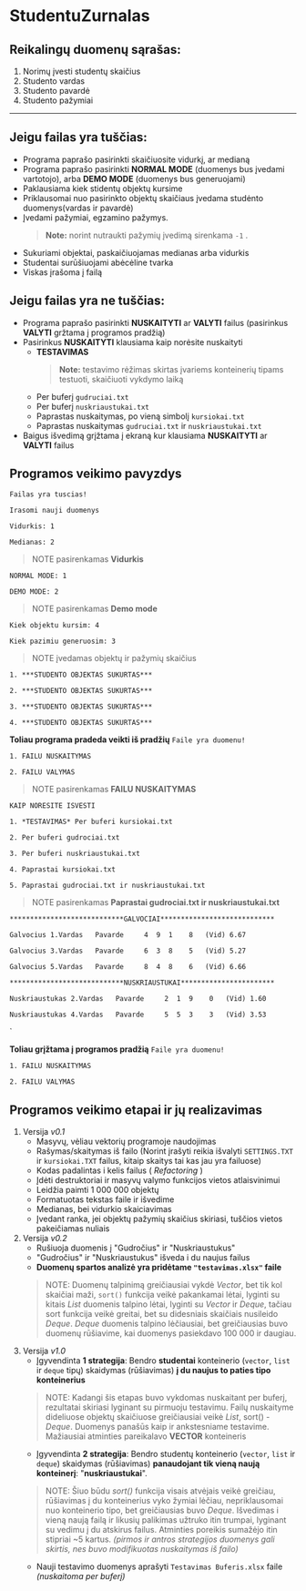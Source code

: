 
#
# StudentuZurnalas

**Reikalingų duomenų sąrašas:**
--
1. Norimų įvesti studentų skaičius
2. Studento vardas
3. Studento pavardė
4. Studento pažymiai
----
## Jeigu failas yra tuščias:
* Programa paprašo pasirinkti skaičiuosite vidurkį, ar medianą
* Programa paprašo pasirinkti **NORMAL MODE** (duomenys bus įvedami vartotojo), arba **DEMO MODE** (duomenys bus generuojami) 
* Paklausiama kiek stidentų objektų kursime
* Priklausomai nuo pasirinkto objektų skaičiaus įvedama studėnto duomenys(vardas ir pavardė)
* Įvedami pažymiai, egzamino pažymys. 
	>**Note:** norint nutraukti pažymių įvedimą sirenkama `-1` . 
* Sukuriami objektai, paskaičiuojamas medianas arba vidurkis
* Studentai surūšiuojami abėcėline tvarka
* Viskas įrašoma į failą

## Jeigu failas yra ne tuščias:
* Programa paprašo pasirinkti **NUSKAITYTI** ar **VALYTI** failus (pasirinkus **VALYTI** gržtama į programos pradžią)
* Pasirinkus **NUSKAITYTI** klausiama kaip norėsite nuskaityti
     * **TESTAVIMAS**   
		  > **Note:** testavimo rėžimas skirtas įvariems konteinerių tipams 
		  testuoti, skaičiuoti vykdymo laiką
     * Per buferį `gudruciai.txt`
     * Per buferį `nuskriaustukai.txt`
     * Paprastas nuskaitymas, po vieną simbolį `kursiokai.txt`
     * Paprastas nuskaitymas `gudruciai.txt` ir `nuskriaustukai.txt`
 * Baigus išvedimą grįžtama į ekraną kur klausiama **NUSKAITYTI** ar **VALYTI** failus 
 
## Programos veikimo pavyzdys
`Failas yra tuscias!`

`Irasomi nauji duomenys`

`Vidurkis: 1`

`Medianas: 2`
   > NOTE pasirenkamas **Vidurkis**
   
`NORMAL MODE: 1`

`DEMO MODE: 2`
   > NOTE pasirenkamas **Demo mode**
 
`Kiek objektu kursim: 4`

`Kiek pazimiu generuosim: 3`

> NOTE įvedamas objektų ir  pažymių skaičius

`1. ***STUDENTO OBJEKTAS SUKURTAS***`

`2. ***STUDENTO OBJEKTAS SUKURTAS***`

`3. ***STUDENTO OBJEKTAS SUKURTAS***`

`4. ***STUDENTO OBJEKTAS SUKURTAS***`

**Toliau programa pradeda veikti iš pradžių**
`Faile yra duomenu!`

`1. FAILU NUSKAITYMAS`

`2. FAILU VALYMAS`

> NOTE pasirenkamas **FAILU NUSKAITYMAS**
> 
`KAIP NORESITE ISVESTI`

`1. *TESTAVIMAS* Per buferi kursiokai.txt`

`2. Per buferi gudrociai.txt`

`3. Per buferi nuskriaustukai.txt`

`4. Paprastai kursiokai.txt`

`5. Paprastai gudrociai.txt ir nuskriaustukai.txt`

> NOTE pasirenkamas **Paprastai gudrociai.txt ir nuskriaustukai.txt**

`****************************GALVOCIAI****************************`

`Galvocius 1.Vardas   Pavarde     4  9  1    8   (Vid) 6.67`

`Galvocius 3.Vardas   Pavarde     6  3  8    5   (Vid) 5.27`

`Galvocius 5.Vardas   Pavarde     8  4  8    6   (Vid) 6.66`

`****************************NUSKRIAUSTUKAI***********************`

`Nuskriaustukas 2.Vardas   Pavarde     2  1  9    0   (Vid) 1.60`

`Nuskriaustukas 4.Vardas   Pavarde     5  5  3    3   (Vid) 3.53`

`

**Toliau grįžtama į programos pradžią**
`Faile yra duomenu!`

`1. FAILU NUSKAITYMAS`

`2. FAILU VALYMAS`


## Programos veikimo etapai ir jų realizavimas
1. Versija *v0.1*
	* Masyvų, vėliau vektorių programoje naudojimas
	* Rašymas/skaitymas iš failo (Norint įrašyti reikia išvalyti `SETTINGS.TXT` ir `kursiokai.TXT` failus, kitaip skaitys tai kas jau yra failuose) 
	* Kodas padalintas i kelis failus ( *Refactoring* ) 
	* Įdėti destruktoriai ir masyvų valymo funkcijos vietos atlaisvinimui
	* Leidžia paimti 1 000 000 objektų 
	* Formatuotas tekstas faile ir išvedime 
	* Medianas, bei vidurkio skaiciavimas 
	* Įvedant ranka, jei objektų pažymių skaičius skiriasi, tuščios vietos pakeičiamas nuliais
2. Versija *v0.2*
      * Rušiuoja duomenis į "Gudročius" ir "Nuskriaustukus"
      * "Gudročius" ir "Nuskriaustukus" išveda i du naujus failus
      *  **Duomenų spartos analizė yra pridėtame `"testavimas.xlsx"` faile**
      >NOTE:  Duomenų talpinimą greičiausiai vykdė *Vector*, bet tik kol skaičiai maži, `sort()` funkcija veikė pakankamai lėtai, lyginti su kitais
      *List* duomenis talpino lėtai, lyginti su *Vector* ir *Deque*, tačiau sort funkcija veikė greitai, bet su didesniais skaičiais nusileido *Deque*.
      *Deque* duomenis talpino lėčiausiai, bet greičiausias buvo duomenų rūšiavime, kai duomenys pasiekdavo 100 000 ir daugiau.
3. Versija *v1.0*
	* Įgyvendinta **1 strategija**: Bendro **studentai** konteinerio (`vector`, `list` ir `deque` tipų) skaidymas (rūšiavimas) **į du naujus to paties tipo konteinerius**
	>NOTE: Kadangi šis etapas buvo vykdomas nuskaitant per buferį, rezultatai skiriasi lyginant su pirmuoju testavimu. Failų nuskaityme dideliuose objektų skaičiuose greičiausiai veikė *List*, sort() - *Deque*. Duomenys panašūs kaip ir ankstesniame testavime.  Mažiausiai atminties pareikalavo **VECTOR** konteineris 
	* Įgyvendinta **2 strategija**: Bendro studentų konteinerio (`vector`, `list` ir `deque`) skaidymas (rūšiavimas) **panaudojant tik vieną naują konteinerį**: "**nuskriaustukai**".
	>NOTE: Šiuo būdu *sort()* funkcija visais atvėjais veikė greičiau, rūšiavimas į du konteinerius vyko žymiai lėčiau, nepriklausomai nuo konteinerio tipo, bet greičiausias buvo *Deque*. Išvedimas i vieną naują failą ir likusių palikimas užtruko itin trumpai, lyginant su vedimu į du atskirus failus. Atminties poreikis sumažėjo itin stipriai ~5 kartus.
	*(pirmos ir antros strategijos duomenys gali skirtis, nes buvo modifikuotas nuskaitymas iš failo)* 
	* Nauji testavimo duomenys aprašyti `Testavimas Buferis.xlsx` faile *(nuskaitoma per buferį)*
